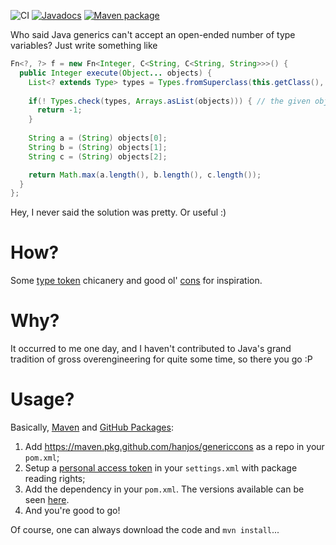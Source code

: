 ![CI](https://github.com/hanjos/genericcons/workflows/CI/badge.svg) [![Javadocs](https://img.shields.io/static/v1?label=Javadocs&message=0.6&color=informational&logo=read-the-docs)][v0.6] [![Maven package](https://img.shields.io/static/v1?label=Maven&message=0.6&color=orange&logo=apache-maven)](https://github.com/hanjos/genericcons/packages/611536)

Who said Java generics can't accept an open-ended number of type variables? Just write something like

```java
Fn<?, ?> f = new Fn<Integer, C<String, C<String, String>>>() {
  public Integer execute(Object... objects) {
    List<? extends Type> types = Types.fromSuperclass(this.getClass(), 1);
    
    if(! Types.check(types, Arrays.asList(objects))) { // the given objects don't match!
  	  return -1;
    }
  	    
    String a = (String) objects[0];
    String b = (String) objects[1];
    String c = (String) objects[2];

    return Math.max(a.length(), b.length(), c.length());
  }
};
```

Hey, I never said the solution was pretty. Or useful :)

# How?

Some [type token][1] chicanery and good ol' [cons][2] for inspiration.

# Why?

It occurred to me one day, and I haven't contributed to Java's grand tradition of gross overengineering for quite some time, so there you go :P

# Usage?

Basically, [Maven][apache-maven] and [GitHub Packages][github-packages]:

1. Add https://maven.pkg.github.com/hanjos/genericcons as a repo in your `pom.xml`;
1. Setup a [personal access token][pat] in your `settings.xml` with package reading rights;
1. Add the dependency in your `pom.xml`. The versions available can be seen [here][packages].
1. And you're good to go!

Of course, one can always download the code and `mvn install`...

[1]: http://gafter.blogspot.com/2006/12/super-type-tokens.html
[2]: http://en.wikipedia.org/wiki/Cons
[v0.6]: https://sbrubbles.org/genericcons/docs/0.6/apidocs/index.html
[apache-maven]: https://maven.apache.org/
[packages]: https://github.com/hanjos/genericcons/packages
[pat]: https://docs.github.com/en/packages/guides/configuring-apache-maven-for-use-with-github-packages#authenticating-with-a-personal-access-token
[github-packages]: https://docs.github.com/en/packages/guides/configuring-apache-maven-for-use-with-github-packages
